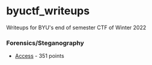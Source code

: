 # byuctf_writeups

Writeups for BYU's end of semester CTF of Winter 2022

### Forensics/Steganography

+ [Access](https://github.com/kahuku/byuctf_writeups/tree/main/Access) - 351 points
